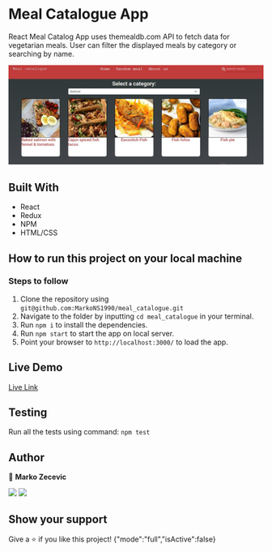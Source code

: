 # Meal Catalogue App

React Meal Catalog App uses themealdb.com API to fetch data for vegetarian meals. User can filter the displayed meals by category or searching by name.

![screenshot](./src/assets/ss.jpg)

## Built With

- React
- Redux
- NPM
- HTML/CSS

## How to run this project on your local machine

### Steps to follow

1. Clone the repository using `git@github.com:MarkoNS1990/meal_catalogue.git`
2. Navigate to the folder by inputting `cd meal_catalogue` in your terminal.
3. Run `npm i` to install the dependencies.
4. Run `npm start` to start the app on local server.
5. Point your browser to `http://localhost:3000/` to load the app.

## Live Demo

[Live Link](https://meal-catalogue.herokuapp.com/)

## Testing

Run all the tests using command:
`npm test`

## Author

👤 **Marko Zecevic**

[![](https://img.shields.io/badge/GitHub-100000?style=for-the-badge&logo=github&logoColor=white)](https://github.com/MarkoNS1990) [![](https://img.shields.io/badge/LinkedIn-0077B5?style=for-the-badge&logo=linkedin&logoColor=white)](https://www.linkedin.com/in/zecevicmarko/)

## Show your support

Give a ⭐️ if you like this project!
{"mode":"full","isActive":false}
